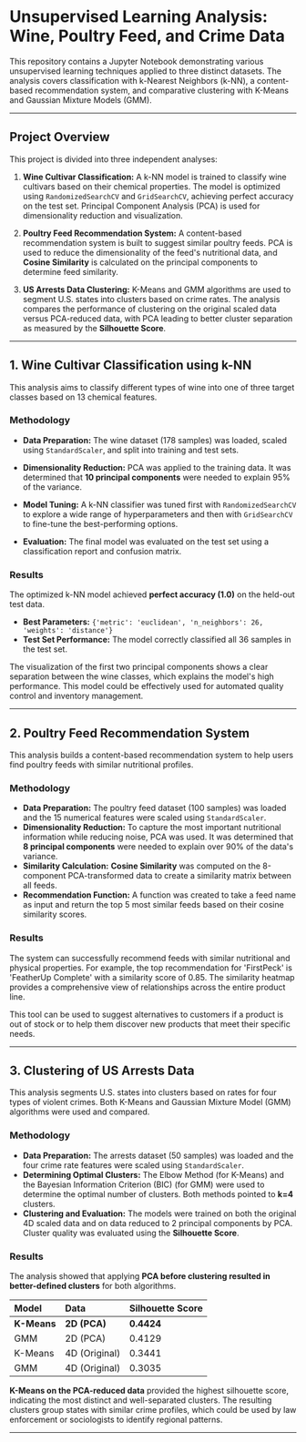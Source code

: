 # Unsupervised Learning Analysis: Wine, Poultry Feed, and Crime Data

This repository contains a Jupyter Notebook demonstrating various unsupervised learning techniques applied to three distinct datasets. The analysis covers classification with k-Nearest Neighbors (k-NN), a content-based recommendation system, and comparative clustering with K-Means and Gaussian Mixture Models (GMM).

---

## Project Overview

This project is divided into three independent analyses:

1.  **Wine Cultivar Classification:** A k-NN model is trained to classify wine cultivars based on their chemical properties. The model is optimized using `RandomizedSearchCV` and `GridSearchCV`, achieving perfect accuracy on the test set. Principal Component Analysis (PCA) is used for dimensionality reduction and visualization.

2.  **Poultry Feed Recommendation System:** A content-based recommendation system is built to suggest similar poultry feeds. PCA is used to reduce the dimensionality of the feed's nutritional data, and **Cosine Similarity** is calculated on the principal components to determine feed similarity.

3.  **US Arrests Data Clustering:** K-Means and GMM algorithms are used to segment U.S. states into clusters based on crime rates. The analysis compares the performance of clustering on the original scaled data versus PCA-reduced data, with PCA leading to better cluster separation as measured by the **Silhouette Score**.

---

## 1. Wine Cultivar Classification using k-NN

This analysis aims to classify different types of wine into one of three target classes based on 13 chemical features.

### Methodology
* **Data Preparation:** The wine dataset (178 samples) was loaded, scaled using `StandardScaler`, and split into training and test sets.
* **Dimensionality Reduction:** PCA was applied to the training data. It was determined that **10 principal components** were needed to explain 95% of the variance.
    
* **Model Tuning:** A k-NN classifier was tuned first with `RandomizedSearchCV` to explore a wide range of hyperparameters and then with `GridSearchCV` to fine-tune the best-performing options.
* **Evaluation:** The final model was evaluated on the test set using a classification report and confusion matrix.

### Results
The optimized k-NN model achieved **perfect accuracy (1.0)** on the held-out test data.

* **Best Parameters:** `{'metric': 'euclidean', 'n_neighbors': 26, 'weights': 'distance'}`
* **Test Set Performance:** The model correctly classified all 36 samples in the test set.



The visualization of the first two principal components shows a clear separation between the wine classes, which explains the model's high performance. This model could be effectively used for automated quality control and inventory management.

---

## 2. Poultry Feed Recommendation System

This analysis builds a content-based recommendation system to help users find poultry feeds with similar nutritional profiles.

### Methodology
* **Data Preparation:** The poultry feed dataset (100 samples) was loaded and the 15 numerical features were scaled using `StandardScaler`.
* **Dimensionality Reduction:** To capture the most important nutritional information while reducing noise, PCA was used. It was determined that **8 principal components** were needed to explain over 90% of the data's variance.
* **Similarity Calculation:** **Cosine Similarity** was computed on the 8-component PCA-transformed data to create a similarity matrix between all feeds.
* **Recommendation Function:** A function was created to take a feed name as input and return the top 5 most similar feeds based on their cosine similarity scores.

### Results
The system can successfully recommend feeds with similar nutritional and physical properties. For example, the top recommendation for 'FirstPeck' is 'FeatherUp Complete' with a similarity score of 0.85. The similarity heatmap provides a comprehensive view of relationships across the entire product line.



This tool can be used to suggest alternatives to customers if a product is out of stock or to help them discover new products that meet their specific needs.

---

## 3. Clustering of US Arrests Data

This analysis segments U.S. states into clusters based on rates for four types of violent crimes. Both K-Means and Gaussian Mixture Model (GMM) algorithms were used and compared.

### Methodology
* **Data Preparation:** The arrests dataset (50 samples) was loaded and the four crime rate features were scaled using `StandardScaler`.
* **Determining Optimal Clusters:** The Elbow Method (for K-Means) and the Bayesian Information Criterion (BIC) (for GMM) were used to determine the optimal number of clusters. Both methods pointed to **k=4** clusters.
* **Clustering and Evaluation:** The models were trained on both the original 4D scaled data and on data reduced to 2 principal components by PCA. Cluster quality was evaluated using the **Silhouette Score**.



### Results
The analysis showed that applying **PCA before clustering resulted in better-defined clusters** for both algorithms.

| Model | Data | Silhouette Score |
| :--- | :--- | :--- |
| **K-Means** | **2D (PCA)** | **0.4424** |
| GMM | 2D (PCA) | 0.4129 |
| K-Means | 4D (Original) | 0.3441 |
| GMM | 4D (Original) | 0.3035 |

**K-Means on the PCA-reduced data** provided the highest silhouette score, indicating the most distinct and well-separated clusters. The resulting clusters group states with similar crime profiles, which could be used by law enforcement or sociologists to identify regional patterns.

---
